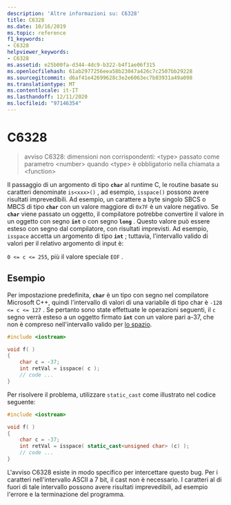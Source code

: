 ```yaml
---
description: 'Altre informazioni su: C6328'
title: C6328
ms.date: 10/16/2019
ms.topic: reference
f1_keywords:
- C6328
helpviewer_keywords:
- C6328
ms.assetid: e25b00fa-d344-4dc9-b322-b4f1ae06f315
ms.openlocfilehash: 61ab2977256eea58b23047a426c7c2507bb29228
ms.sourcegitcommit: d6af41e42699628c3e2e6063ec7b03931a49a098
ms.translationtype: MT
ms.contentlocale: it-IT
ms.lasthandoff: 12/11/2020
ms.locfileid: "97146354"
---
```

# <a name="c6328"></a>C6328

> avviso C6328: dimensioni non corrispondenti: \<type> passato come parametro \<number> quando \<type> è obbligatorio nella chiamata a \<function>

Il passaggio di un argomento di tipo **`char`** al runtime C, le routine basate su caratteri denominate `is<xxx>()` , ad esempio, `isspace()` possono avere risultati imprevedibili. Ad esempio, un carattere a byte singolo SBCS o MBCS di tipo **`char`** con un valore maggiore di `0x7F` è un valore negativo. Se **`char`** viene passato un oggetto, il compilatore potrebbe convertire il valore in un oggetto con segno **`int`** o con segno **`long`** . Questo valore può essere esteso con segno dal compilatore, con risultati imprevisti. Ad esempio, `isspace` accetta un argomento di tipo **`int`** ; tuttavia, l'intervallo valido di valori per il relativo argomento di input è:

`0 <= c <= 255`, più il valore speciale `EOF` .

## <a name="example"></a>Esempio

Per impostazione predefinita, **`char`** è un tipo con segno nel compilatore Microsoft C++, quindi l'intervallo di valori di una variabile di tipo char è `-128 <= c <= 127` . Se pertanto sono state effettuate le operazioni seguenti, il `c` segno verrà esteso a un oggetto firmato **`int`** con un valore pari a-37, che non è compreso nell'intervallo valido per [lo spazio](../standard-library/locale-functions.md#isspace).

```cpp
#include <iostream>

void f( )
{
    char c = -37;
    int retVal = isspace( c );
    // code ...
}
```

Per risolvere il problema, utilizzare `static_cast` come illustrato nel codice seguente:

```cpp
#include <iostream>

void f( )
{
    char c = -37;
    int retVal = isspace( static_cast<unsigned char> (c) );
    // code ...
}
```

L'avviso C6328 esiste in modo specifico per intercettare questo bug. Per i caratteri nell'intervallo ASCII a 7 bit, il cast non è necessario. I caratteri al di fuori di tale intervallo possono avere risultati imprevedibili, ad esempio l'errore e la terminazione del programma.
